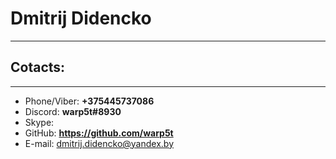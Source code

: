  Dmitrij Didencko
===============
***
Cotacts:
-------
***

+ Phone/Viber: **+375445737086**
+ Discord: **warp5t#8930**
+ Skype: 
+ GitHub: **https://github.com/warp5t**
+ E-mail: dmitrij.didencko@yandex.by

